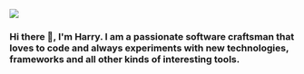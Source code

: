 ![](background-fall.jpg)

### Hi there 👋, I'm Harry. I am a passionate software craftsman that loves to code and always experiments with new technologies, frameworks and all other kinds of interesting tools.

<!--
**harrykimpel/harrykimpel** is a ✨ _special_ ✨ repository because its `README.md` (this file) appears on your GitHub profile.

Here are some ideas to get you started:

- 🔭 I’m currently working on ...
- 🌱 I’m currently learning ...
- 👯 I’m looking to collaborate on ...
- 🤔 I’m looking for help with ...
- 💬 Ask me about ...
- 📫 How to reach me: ...
- 😄 Pronouns: ...
- ⚡ Fun fact: ...
-->
